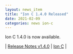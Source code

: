 ```yaml
---
layout: news_item
title: "Ion C 1.4.0 Released"
date: 2021-02-09
categories: news ion-c
---
```


Ion C 1.4.0 is now available.

| [Release Notes v1.4.0](https://github.com/amzn/ion-c/releases/tag/v1.4.0) | [Ion C](https://github.com/amzn/ion-c) |

